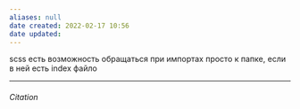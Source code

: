 ```yaml
---
aliases: null
date created: 2022-02-17 10:56
date updated:
---
```


scss есть возможность обращаться при импортах просто к папке, если в ней есть index файлo

---

###### Citation

